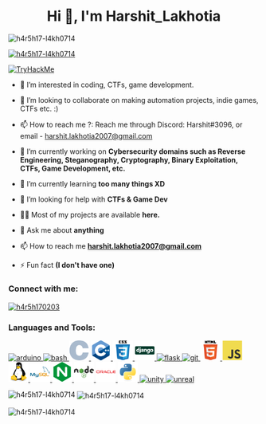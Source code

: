 <h1 align="center">Hi 👋, I'm Harshit_Lakhotia</h1>
<p align="left"> <img src="https://komarev.com/ghpvc/?username=h4r5h17-l4kh0714&label=Profile%20views&color=0e75b6&style=flat" alt="h4r5h17-l4kh0714" /> </p>

<p align="left"> <a href="https://github.com/ryo-ma/github-profile-trophy"><img src="https://github-profile-trophy.vercel.app/?username=h4r5h17-l4kh0714" alt="h4r5h17-l4kh0714" /></a> </p>

[![TryHackMe](https://tryhackme-badges.s3.amazonaws.com/harshit.lakhotia2007.png)](https://tryhackme.com/p/harshit.lakhotia2007)

- 👀 I’m interested in coding, CTFs, game development.

- 💞️ I’m looking to collaborate on making automation projects, indie games, CTFs etc. :)

- 📫 How to reach me ?: Reach me through Discord: Harshit#3096, or email - harshit.lakhotia2007@gmail.com

- 🔭 I’m currently working on **Cybersecurity domains such as Reverse Engineering, Steganography, Cryptography, Binary Exploitation, CTFs, Game Development, etc.**

- 🌱 I’m currently learning **too many things XD**

- 🤝 I’m looking for help with **CTFs & Game Dev**

- 👨‍💻 Most of my projects are available **here.**

- 💬 Ask me about **anything**

- 📫 How to reach me **harshit.lakhotia2007@gmail.com**

- ⚡ Fun fact **(I don't have one)**

<h3 align="left">Connect with me:</h3>
<p align="left">
<a href="https://stackoverflow.com/users/18028083/h4r5h170203" target="blank"><img align="center" src="https://raw.githubusercontent.com/rahuldkjain/github-profile-readme-generator/master/src/images/icons/Social/stack-overflow.svg" alt="h4r5h170203" height="30" width="40" /></a>
</p>

<h3 align="left">Languages and Tools:</h3>
<p align="left"> <a href="https://www.arduino.cc/" target="_blank" rel="noreferrer"> <img src="https://cdn.worldvectorlogo.com/logos/arduino-1.svg" alt="arduino" width="40" height="40"/> </a> <a href="https://www.gnu.org/software/bash/" target="_blank" rel="noreferrer"> <img src="https://www.vectorlogo.zone/logos/gnu_bash/gnu_bash-icon.svg" alt="bash" width="40" height="40"/> </a> <a href="https://www.cprogramming.com/" target="_blank" rel="noreferrer"> <img src="https://raw.githubusercontent.com/devicons/devicon/master/icons/c/c-original.svg" alt="c" width="40" height="40"/> </a> <a href="https://www.w3schools.com/cpp/" target="_blank" rel="noreferrer"> <img src="https://raw.githubusercontent.com/devicons/devicon/master/icons/cplusplus/cplusplus-original.svg" alt="cplusplus" width="40" height="40"/> </a> <a href="https://www.w3schools.com/css/" target="_blank" rel="noreferrer"> <img src="https://raw.githubusercontent.com/devicons/devicon/master/icons/css3/css3-original-wordmark.svg" alt="css3" width="40" height="40"/> </a> <a href="https://www.djangoproject.com/" target="_blank" rel="noreferrer"> <img src="https://raw.githubusercontent.com/devicons/devicon/master/icons/django/django-original.svg" alt="django" width="40" height="40"/> </a> <a href="https://flask.palletsprojects.com/" target="_blank" rel="noreferrer"> <img src="https://www.vectorlogo.zone/logos/pocoo_flask/pocoo_flask-icon.svg" alt="flask" width="40" height="40"/> </a> <a href="https://git-scm.com/" target="_blank" rel="noreferrer"> <img src="https://www.vectorlogo.zone/logos/git-scm/git-scm-icon.svg" alt="git" width="40" height="40"/> </a> <a href="https://www.w3.org/html/" target="_blank" rel="noreferrer"> <img src="https://raw.githubusercontent.com/devicons/devicon/master/icons/html5/html5-original-wordmark.svg" alt="html5" width="40" height="40"/> </a> <a href="https://developer.mozilla.org/en-US/docs/Web/JavaScript" target="_blank" rel="noreferrer"> <img src="https://raw.githubusercontent.com/devicons/devicon/master/icons/javascript/javascript-original.svg" alt="javascript" width="40" height="40"/> </a> <a href="https://www.linux.org/" target="_blank" rel="noreferrer"> <img src="https://raw.githubusercontent.com/devicons/devicon/master/icons/linux/linux-original.svg" alt="linux" width="40" height="40"/> </a> <a href="https://www.mysql.com/" target="_blank" rel="noreferrer"> <img src="https://raw.githubusercontent.com/devicons/devicon/master/icons/mysql/mysql-original-wordmark.svg" alt="mysql" width="40" height="40"/> </a> <a href="https://www.nginx.com" target="_blank" rel="noreferrer"> <img src="https://raw.githubusercontent.com/devicons/devicon/master/icons/nginx/nginx-original.svg" alt="nginx" width="40" height="40"/> </a> <a href="https://nodejs.org" target="_blank" rel="noreferrer"> <img src="https://raw.githubusercontent.com/devicons/devicon/master/icons/nodejs/nodejs-original-wordmark.svg" alt="nodejs" width="40" height="40"/> </a> <a href="https://www.oracle.com/" target="_blank" rel="noreferrer"> <img src="https://raw.githubusercontent.com/devicons/devicon/master/icons/oracle/oracle-original.svg" alt="oracle" width="40" height="40"/> </a> <a href="https://www.python.org" target="_blank" rel="noreferrer"> <img src="https://raw.githubusercontent.com/devicons/devicon/master/icons/python/python-original.svg" alt="python" width="40" height="40"/> </a> <a href="https://unity.com/" target="_blank" rel="noreferrer"> <img src="https://www.vectorlogo.zone/logos/unity3d/unity3d-icon.svg" alt="unity" width="40" height="40"/> </a> <a href="https://unrealengine.com/" target="_blank" rel="noreferrer"> <img src="https://raw.githubusercontent.com/kenangundogan/fontisto/036b7eca71aab1bef8e6a0518f7329f13ed62f6b/icons/svg/brand/unreal-engine.svg" alt="unreal" width="40" height="40"/> </a> </p>

<p><img align="left" src="https://github-readme-stats.vercel.app/api/top-langs?username=h4r5h17-l4kh0714&show_icons=true&locale=en&layout=compact" alt="h4r5h17-l4kh0714" /></p>

<p>&nbsp;<img align="center" src="https://github-readme-stats.vercel.app/api?username=h4r5h17-l4kh0714&show_icons=true&locale=en" alt="h4r5h17-l4kh0714" /></p>

<p><img align="center" src="https://github-readme-streak-stats.herokuapp.com/?user=h4r5h17-l4kh0714&" alt="h4r5h17-l4kh0714" /></p>
